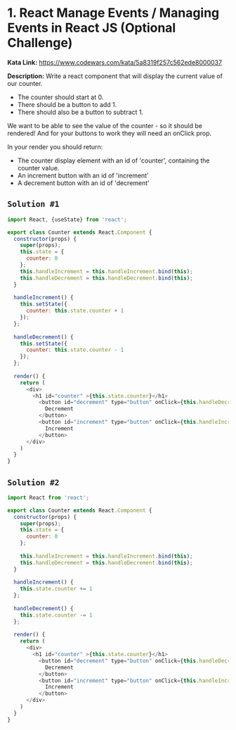 # 1. React Manage Events / Managing Events in React JS (Optional Challenge)

**Kata Link:** https://www.codewars.com/kata/5a8319f257c562ede8000037

**Description:** Write a react component that will display the current value of our counter.

* The counter should start at 0.
* There should be a button to add 1.
* There should also be a button to subtract 1.

We want to be able to see the value of the counter - so it should be rendered! And for your buttons to work they will need an onClick prop.

In your render you should return:

* The counter display element with an id of 'counter', containing the counter value.
* An increment button with an id of 'increment'
* A decrement button with an id of 'decrement'

## `Solution #1`

```JavaScript
import React, {useState} from 'react';

export class Counter extends React.Component {
  constructor(props) {
    super(props);
    this.state = {
      counter: 0
    };
    this.handleIncrement = this.handleIncrement.bind(this);
    this.handleDecrement = this.handleDecrement.bind(this);
  }
  
  handleIncrement() {
    this.setState({
      counter: this.state.counter + 1
    });
  };
  
  handleDecrement() {
    this.setState({
      counter: this.state.counter - 1
    });
  };
  
  render() {
    return (
      <div>
        <h1 id="counter" >{this.state.counter}</h1>
          <button id="decrement" type="button" onClick={this.handleDecrement}>
            Decrement
          </button>
          <button id="increment" type="button" onClick={this.handleIncrement}>
            Increment
          </button>
      </div>
    )
  }
}
```

## `Solution #2`

```JavaScript
import React from 'react';

export class Counter extends React.Component {
  constructor(props) {
    super(props);
    this.state = {
      counter: 0
    };
    
    this.handleIncrement = this.handleIncrement.bind(this);
    this.handleDecrement = this.handleDecrement.bind(this);
  }
  
  handleIncrement() {
    this.state.counter += 1
  };
  
  handleDecrement() {
    this.state.counter -= 1
  };
  
  render() {
    return (
      <div>
        <h1 id="counter" >{this.state.counter}</h1>
          <button id="decrement" type="button" onClick={this.handleDecrement}>
            Decrement
          </button>
          <button id="increment" type="button" onClick={this.handleIncrement}>
            Increment
          </button>
      </div>
    )
  }
}
```
